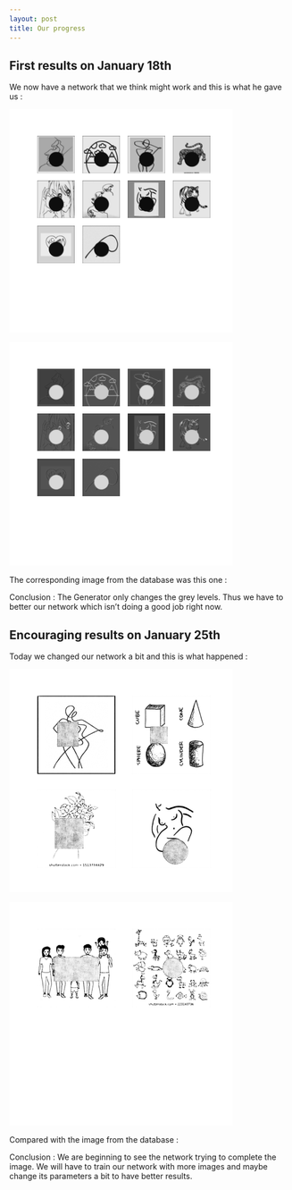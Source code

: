 ```yaml
---
layout: post
title: Our progress
---
```


## First results on January 18th

We now have a network that we think might work and this is what he gave us :

![First result 1](/images/image_at_epoch_0084.png)

![First result 2](/images/image_at_epoch_0025.png)

The corresponding image from the database was this one :

Conclusion : The Generator only changes the grey levels. Thus we have to better our network which isn’t doing a good job right now.

## Encouraging results on January 25th

Today we changed our network a bit and this is what happened :

![Encouraging result 1](/images/image_at_epoch_0026.png)

![Encouraging result 2](/images/image_at_epoch_9999.png)

Compared with the image from the database :

Conclusion : 
We are beginning to see the network trying to complete the image. We will have to train our network with more images and maybe change its parameters a bit to have better results.
